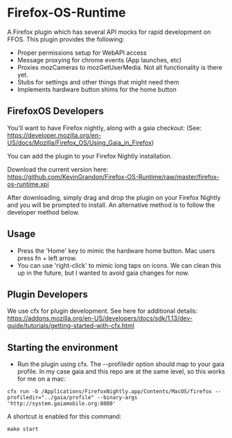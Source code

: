 Firefox-OS-Runtime
==================

A Firefox plugin which has several API mocks for rapid development on FFOS. This plugin provides the following:

* Proper permissions setup for WebAPI access
* Message proxying for chrome events (App launches, etc)
* Proxies mozCameras to mozGetUserMedia. Not all functionality is there yet.
* Stubs for settings and other things that might need them
* Implements hardware button shims for the home button


FirefoxOS Developers
-------------
You'll want to have Firefox nightly, along with a gaia checkout: (See: https://developer.mozilla.org/en-US/docs/Mozilla/Firefox_OS/Using_Gaia_in_Firefox)

You can add the plugin to your Firefox Nightly installation.

Download the current version here: https://github.com/KevinGrandon/Firefox-OS-Runtime/raw/master/firefox-os-runtime.xpi

After downloading, simply drag and drop the plugin on your Firefox Nightly and you will be prompted to install. An alternative method is to follow the developer method below.


Usage
-------------
* Press the 'Home' key to mimic the hardware home button. Mac users press fn + left arrow.
* You can use 'right-click' to mimic long taps on icons. We can clean this up in the future, but I wanted to avoid gaia changes for now.

Plugin Developers
-------------
We use cfx for plugin development. See here for additional details: https://addons.mozilla.org/en-US/developers/docs/sdk/1.13/dev-guide/tutorials/getting-started-with-cfx.html

Starting the environment
-------------
- Run the plugin using cfx. The --profiledir option should map to your gaia profile. In my case gaia and this repo are at the same level, so this works for me on a mac:
```
cfx run -b /Applications/FirefoxNightly.app/Contents/MacOS/firefox --profiledir="../gaia/profile" --binary-args 'http://system.gaiamobile.org:8080'
```

A shortcut is enabled for this command:
```
make start
```
